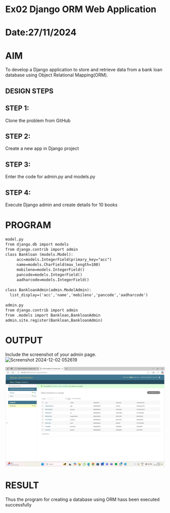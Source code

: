 # Ex02 Django ORM Web Application
# Date:27/11/2024
# AIM
To develop a Django application to store and retrieve data from a bank loan database using Object Relational Mapping(ORM).


## DESIGN STEPS
## STEP 1:
Clone the problem from GitHub

## STEP 2:
Create a new app in Django project

## STEP 3:
Enter the code for admin.py and models.py

## STEP 4:
Execute Django admin and create details for 10 books

# PROGRAM
```
model.py
from django.db import models
from django.contrib import admin
class Bankloan (models.Model):
     acc=models.IntegerField(primary_key="acc")
     name=models.CharField(max_length=100)
     mobileno=models.IntegerField()
     pancode=models.IntegerField()
     aadharcode=models.IntegerField()
     
class BankloanAdmin(admin.ModelAdmin):
  list_display=('acc','name','mobileno','pancode','aadharcode')

admin.py
from django.contrib import admin
from .models import Bankloan,BankloanAdmin
admin.site.register(Bankloan,BankloanAdmin)

 ```

# OUTPUT
Include the screenshot of your admin page.
![Screenshot 2024-12-02 052619](https://github.com/user-attachments/assets/417c9ce7-f807-4877-8dc2-dac8413bdffd)

![alt text](<Screenshot 2024-11-27 182713.png>)
# RESULT
Thus the program for creating a database using ORM hass been executed successfully
